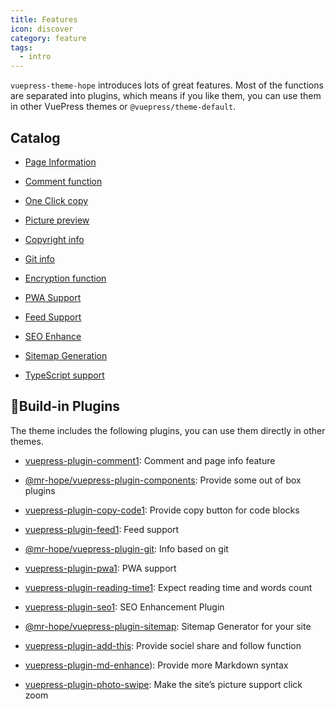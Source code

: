 ```yaml
---
title: Features
icon: discover
category: feature
tags:
  - intro
---
```


`vuepress-theme-hope` introduces lots of great features. Most of the functions are separated into plugins, which means if you like them, you can use them in other VuePress themes or `@vuepress/theme-default`.

## Catalog

- [Page Information](page-info.md)

- [Comment function](comment.md)

- [One Click copy](copy-code.md)

- [Picture preview](photo-swipe.md)

- [Copyright info](copyright.md)

- [Git info](git.md)

- [Encryption function](encrypt.md)

- [PWA Support](pwa.md)

- [Feed Support](feed.md)

- [SEO Enhance](seo.md)

- [Sitemap Generation](sitemap.md)

- [TypeScript support](typescript.md)

## 🧩Build-in Plugins

The theme includes the following plugins, you can use them directly in other themes.

- [vuepress-plugin-comment1][comment]: Comment and page info feature

- [@mr-hope/vuepress-plugin-components][components]: Provide some out of box plugins

- [vuepress-plugin-copy-code1][copy-code]: Provide copy button for code blocks

- [vuepress-plugin-feed1][feed]: Feed support

- [@mr-hope/vuepress-plugin-git][git]: Info based on git

- [vuepress-plugin-pwa1][pwa]: PWA support

- [vuepress-plugin-reading-time1][reading-time]: Expect reading time and words count

- [vuepress-plugin-seo1][seo]: SEO Enhancement Plugin

- [@mr-hope/vuepress-plugin-sitemap][sitemap]: Sitemap Generator for your site

- [vuepress-plugin-add-this][add-this]: Provide sociel share and follow function

- [vuepress-plugin-md-enhance][md-enhance]): Provide more Markdown syntax

- [vuepress-plugin-photo-swipe][photo-swipe]: Make the site’s picture support click zoom

[add-this]: https://vuepress-theme-hope.github.io/v1/add-this/
[comment]: https://vuepress-theme-hope.github.io/v1/comment/
[components]: https://vuepress-theme-hope.github.io/v1/components/
[copy-code]: https://vuepress-theme-hope.github.io/v1/copy-code/
[feed]: https://vuepress-theme-hope.github.io/v1/feed/
[git]: https://vuepress-theme-hope.github.io/v1/git/
[md-enhance]: https://vuepress-theme-hope.github.io/v1/md-enhance/
[photo-swipe]: https://vuepress-theme-hope.github.io/v1/photo-swipe/
[pwa]: https://vuepress-theme-hope.github.io/v1/pwa/
[reading-time]: https://vuepress-theme-hope.github.io/v1/reading-time/
[seo]: https://vuepress-theme-hope.github.io/v1/seo/
[sitemap]: https://vuepress-theme-hope.github.io/v1/sitemap/
